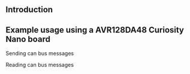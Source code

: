 ## Introduction


## Example usage using a AVR128DA48 Curiosity Nano board

Sending can bus messages
[](examples/AVR128DA48-canbus-write/AVR128DA48-canbus-write/main.cpp)

Reading can bus messages
[](examples/AVR128DA48-canbus-write/AVR128DA48-canbus-write/main.cpp)
